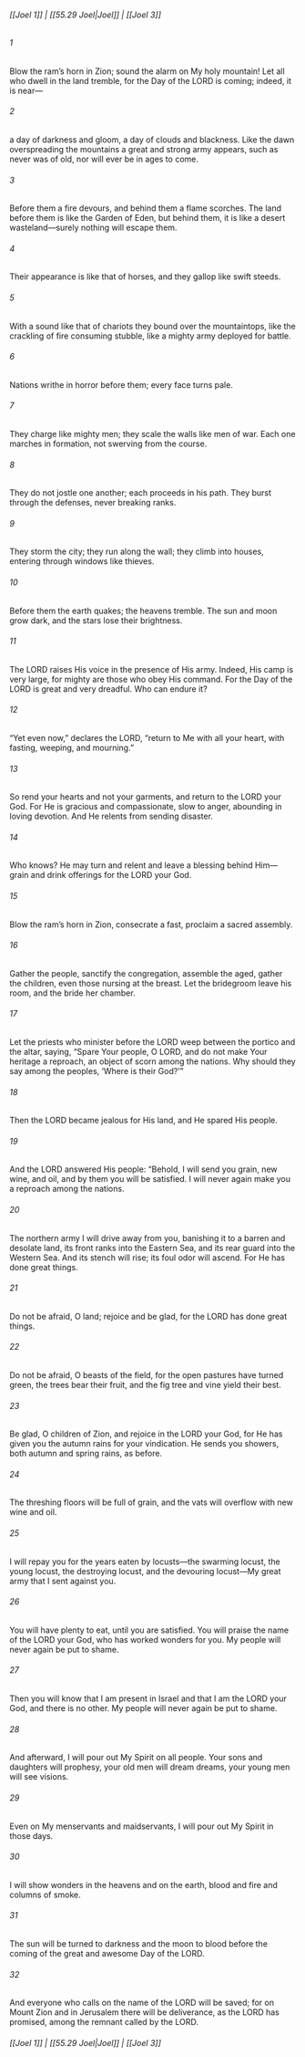 
###### [[Joel 1]] | [[55.29 Joel|Joel]] | [[Joel 3]]

###### 1
Blow the ram’s horn in Zion; sound the alarm on My holy mountain! Let all who dwell in the land tremble, for the Day of the LORD is coming; indeed, it is near—
###### 2
a day of darkness and gloom, a day of clouds and blackness. Like the dawn overspreading the mountains a great and strong army appears, such as never was of old, nor will ever be in ages to come.
###### 3
Before them a fire devours, and behind them a flame scorches. The land before them is like the Garden of Eden, but behind them, it is like a desert wasteland—surely nothing will escape them.
###### 4
Their appearance is like that of horses, and they gallop like swift steeds.
###### 5
With a sound like that of chariots they bound over the mountaintops, like the crackling of fire consuming stubble, like a mighty army deployed for battle.
###### 6
Nations writhe in horror before them; every face turns pale.
###### 7
They charge like mighty men; they scale the walls like men of war. Each one marches in formation, not swerving from the course.
###### 8
They do not jostle one another; each proceeds in his path. They burst through the defenses, never breaking ranks.
###### 9
They storm the city; they run along the wall; they climb into houses, entering through windows like thieves.
###### 10
Before them the earth quakes; the heavens tremble. The sun and moon grow dark, and the stars lose their brightness.
###### 11
The LORD raises His voice in the presence of His army. Indeed, His camp is very large, for mighty are those who obey His command. For the Day of the LORD is great and very dreadful. Who can endure it?
###### 12
“Yet even now,” declares the LORD, “return to Me with all your heart, with fasting, weeping, and mourning.”
###### 13
So rend your hearts and not your garments, and return to the LORD your God. For He is gracious and compassionate, slow to anger, abounding in loving devotion. And He relents from sending disaster.
###### 14
Who knows? He may turn and relent and leave a blessing behind Him—grain and drink offerings for the LORD your God.
###### 15
Blow the ram’s horn in Zion, consecrate a fast, proclaim a sacred assembly.
###### 16
Gather the people, sanctify the congregation, assemble the aged, gather the children, even those nursing at the breast. Let the bridegroom leave his room, and the bride her chamber.
###### 17
Let the priests who minister before the LORD weep between the portico and the altar, saying, “Spare Your people, O LORD, and do not make Your heritage a reproach, an object of scorn among the nations. Why should they say among the peoples, ‘Where is their God?’”
###### 18
Then the LORD became jealous for His land, and He spared His people.
###### 19
And the LORD answered His people: “Behold, I will send you grain, new wine, and oil, and by them you will be satisfied. I will never again make you a reproach among the nations.
###### 20
The northern army I will drive away from you, banishing it to a barren and desolate land, its front ranks into the Eastern Sea, and its rear guard into the Western Sea. And its stench will rise; its foul odor will ascend. For He has done great things.
###### 21
Do not be afraid, O land; rejoice and be glad, for the LORD has done great things.
###### 22
Do not be afraid, O beasts of the field, for the open pastures have turned green, the trees bear their fruit, and the fig tree and vine yield their best.
###### 23
Be glad, O children of Zion, and rejoice in the LORD your God, for He has given you the autumn rains for your vindication. He sends you showers, both autumn and spring rains, as before.
###### 24
The threshing floors will be full of grain, and the vats will overflow with new wine and oil.
###### 25
I will repay you for the years eaten by locusts—the swarming locust, the young locust, the destroying locust, and the devouring locust—My great army that I sent against you.
###### 26
You will have plenty to eat, until you are satisfied. You will praise the name of the LORD your God, who has worked wonders for you. My people will never again be put to shame.
###### 27
Then you will know that I am present in Israel and that I am the LORD your God, and there is no other. My people will never again be put to shame.
###### 28
And afterward, I will pour out My Spirit on all people. Your sons and daughters will prophesy, your old men will dream dreams, your young men will see visions.
###### 29
Even on My menservants and maidservants, I will pour out My Spirit in those days.
###### 30
I will show wonders in the heavens and on the earth, blood and fire and columns of smoke.
###### 31
The sun will be turned to darkness and the moon to blood before the coming of the great and awesome Day of the LORD.
###### 32
And everyone who calls on the name of the LORD will be saved; for on Mount Zion and in Jerusalem there will be deliverance, as the LORD has promised, among the remnant called by the LORD.

###### [[Joel 1]] | [[55.29 Joel|Joel]] | [[Joel 3]]
